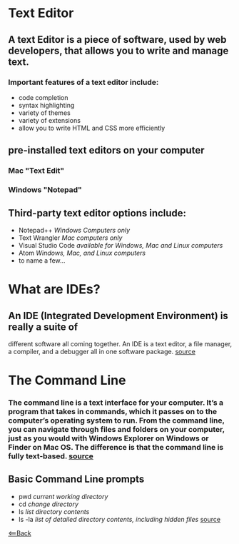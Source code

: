 # Text Editor

## A text Editor is a piece of software, used by web developers, that allows you to write and manage text.

### Important features of a text editor include:
- code completion
- syntax highlighting
- variety of themes
- variety of extensions
- allow you to write HTML and CSS more efficiently

## pre-installed text editors on your computer
### Mac "Text Edit"
### Windows "Notepad"

## Third-party text editor options include:
- Notepad++ *Windows Computers only*
- Text Wrangler *Mac computers only*
- Visual Studio Code *available for Windows, Mac and Linux computers*
- Atom *Windows, Mac, and Linux computers*
- to name a few...

# What are IDEs?

## An IDE (Integrated Development Environment) is really a suite of
different software all coming together. An IDE is a text editor, a file
manager, a compiler, and a debugger all in one software package. [source](https://codefellows.github.io/code-102-guide/curriculum/class-02/Choosing-A-Text-Editor--The-Older-Coder.pdf)

# The Command Line

### The command line is a text interface for your computer. It’s a program that takes in commands, which it passes on to the computer’s operating system to run. From the command line, you can navigate through files and folders on your computer, just as you would with Windows Explorer on Windows or Finder on Mac OS. The difference is that the command line is fully text-based. [source](https://www.codecademy.com/articles/command-line-commands)

## Basic Command Line prompts
- pwd *current working directory*
- cd *change directory*
- ls *list directory contents*
- ls -la *list of detailed directory contents, including hidden files*
[source](https://www.git-tower.com/blog/command-line-cheat-sheet/)

[<==Back](README.md)
